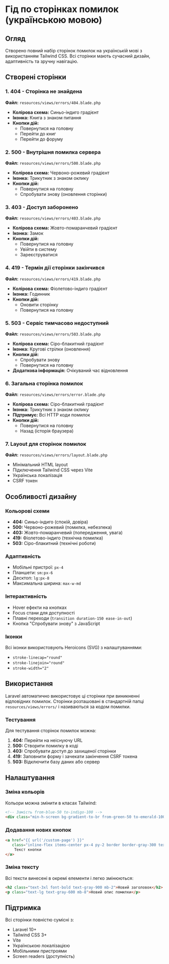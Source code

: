 # Гід по сторінках помилок (українською мовою)

## Огляд

Створено повний набір сторінок помилок на українській мові з використанням Tailwind CSS. Всі сторінки мають сучасний дизайн, адаптивність та зручну навігацію.

## Створені сторінки

### 1. 404 - Сторінка не знайдена
**Файл:** `resources/views/errors/404.blade.php`
- **Колірова схема:** Синьо-індиго градієнт
- **Іконка:** Книга з знаком питання
- **Кнопки дій:**
  - Повернутися на головну
  - Перейти до книг
  - Перейти до форуму

### 2. 500 - Внутрішня помилка сервера
**Файл:** `resources/views/errors/500.blade.php`
- **Колірова схема:** Червоно-рожевий градієнт
- **Іконка:** Трикутник з знаком оклику
- **Кнопки дій:**
  - Повернутися на головну
  - Спробувати знову (оновлення сторінки)

### 3. 403 - Доступ заборонено
**Файл:** `resources/views/errors/403.blade.php`
- **Колірова схема:** Жовто-помаранчевий градієнт
- **Іконка:** Замок
- **Кнопки дій:**
  - Повернутися на головну
  - Увійти в систему
  - Зареєструватися

### 4. 419 - Термін дії сторінки закінчився
**Файл:** `resources/views/errors/419.blade.php`
- **Колірова схема:** Фіолетово-індиго градієнт
- **Іконка:** Годинник
- **Кнопки дій:**
  - Оновити сторінку
  - Повернутися на головну

### 5. 503 - Сервіс тимчасово недоступний
**Файл:** `resources/views/errors/503.blade.php`
- **Колірова схема:** Сіро-блакитний градієнт
- **Іконка:** Кругові стрілки (оновлення)
- **Кнопки дій:**
  - Спробувати знову
  - Повернутися на головну
- **Додаткова інформація:** Очікуваний час відновлення

### 6. Загальна сторінка помилок
**Файл:** `resources/views/errors/error.blade.php`
- **Колірова схема:** Сіро-блакитний градієнт
- **Іконка:** Трикутник з знаком оклику
- **Підтримує:** Всі HTTP коди помилок
- **Кнопки дій:**
  - Повернутися на головну
  - Назад (історія браузера)

### 7. Layout для сторінок помилок
**Файл:** `resources/views/errors/layout.blade.php`
- Мінімальний HTML layout
- Підключення Tailwind CSS через Vite
- Українська локалізація
- CSRF токен

## Особливості дизайну

### Кольорові схеми
- **404:** Синьо-індиго (спокій, довіра)
- **500:** Червоно-рожевий (помилка, небезпека)
- **403:** Жовто-помаранчевий (попередження, увага)
- **419:** Фіолетово-індиго (технічна помилка)
- **503:** Сіро-блакитний (технічні роботи)

### Адаптивність
- Мобільні пристрої: `px-4`
- Планшети: `sm:px-6`
- Десктоп: `lg:px-8`
- Максимальна ширина: `max-w-md`

### Інтерактивність
- Hover ефекти на кнопках
- Focus стани для доступності
- Плавні переходи (`transition duration-150 ease-in-out`)
- Кнопка "Спробувати знову" з JavaScript

### Іконки
Всі іконки використовують Heroicons (SVG) з налаштуваннями:
- `stroke-linecap="round"`
- `stroke-linejoin="round"`
- `stroke-width="2"`

## Використання

Laravel автоматично використовує ці сторінки при виникненні відповідних помилок. Сторінки розташовані в стандартній папці `resources/views/errors/` і називаються за кодом помилки.

### Тестування
Для тестування сторінок помилок можна:

1. **404:** Перейти на неіснуючу URL
2. **500:** Створити помилку в коді
3. **403:** Спробувати доступ до захищеної сторінки
4. **419:** Заповнити форму і зачекати закінчення CSRF токена
5. **503:** Відключити базу даних або сервер

## Налаштування

### Зміна кольорів
Кольори можна змінити в класах Tailwind:
```html
<!-- Замість from-blue-50 to-indigo-100 -->
<div class="min-h-screen bg-gradient-to-br from-green-50 to-emerald-100">
```

### Додавання нових кнопок
```html
<a href="{{ url('/custom-page') }}" 
   class="inline-flex items-center px-4 py-2 border border-gray-300 text-sm font-medium rounded-md text-gray-700 bg-white hover:bg-gray-50 focus:outline-none focus:ring-2 focus:ring-offset-2 focus:ring-indigo-500 transition duration-150 ease-in-out">
    Текст кнопки
</a>
```

### Зміна тексту
Всі тексти винесені в окремі елементи і легко змінюються:
```html
<h2 class="text-3xl font-bold text-gray-900 mb-2">Новий заголовок</h2>
<p class="text-lg text-gray-600 mb-8">Новий опис помилки</p>
```

## Підтримка

Всі сторінки повністю сумісні з:
- Laravel 10+
- Tailwind CSS 3+
- Vite
- Українською локалізацією
- Мобільними пристроями
- Screen readers (доступність)
